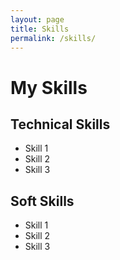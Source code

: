 ```yaml
---
layout: page
title: Skills
permalink: /skills/
---
```


# My Skills

<div id="skills-chart"></div>

<script src="{{ '/assets/js/skills-chart.js' | relative_url }}"></script>

## Technical Skills

- Skill 1
- Skill 2
- Skill 3

## Soft Skills

- Skill 1
- Skill 2
- Skill 3
